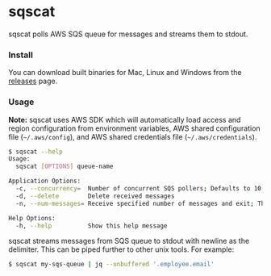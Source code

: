 # sqscat

sqscat polls AWS SQS queue for messages and streams them to stdout.

### Install

You can download built binaries for Mac, Linux and Windows from the
[releases](https://github.com/ppai-plivo/sqscat/releases) page.

### Usage

**Note:** sqscat uses AWS SDK which will automatically load access and region
configuration from environment variables, AWS shared configuration file
(`~/.aws/config`), and AWS shared credentials file (`~/.aws/credentials`).

```sh
$ sqscat --help
Usage:
  sqscat [OPTIONS] queue-name

Application Options:
  -c, --concurrency=  Number of concurrent SQS pollers; Defaults to 10 x Num. of CPUs
  -d, --delete        Delete received messages
  -n, --num-messages= Receive specified number of messages and exit; This limits concurrency to 1

Help Options:
  -h, --help          Show this help message

```

sqscat streams messages from SQS queue to stdout with newline as the delimiter.
This can be piped further to other unix tools. For example:

```sh
$ sqscat my-sqs-queue | jq --unbuffered '.employee.email'
```
